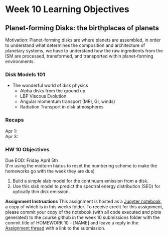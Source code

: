 # Week 10 Learning Objectives
## Planet-forming Disks: the birthplaces of planets
Motivation: Planet-forming disks are where planets are assembled, in order to understand what determines the composition and architecture of planetary systems, we have to understand how the raw ingredients from the ISM are processed, transformed, and transported within planet-forming environments. 

### Disk Models 101
- The wonderful world of disk physics
  - Alpha disks from the ground up
  - LBP Viscous Evolution
  - Angular momentum transport (MRI, GI, winds)
  - Radiation Transport in disk atmospheres
    
### Recaps
Apr 1:   
Apr 3:  

### HW 10 Objectives
Due EOD: Friday April 5th  
(I'm using the midterm hiatus to reset the numbering scheme to make the homeworks go with the week they are due)  

1. Build a simple slab model for the continuum emission from a disk.
2. Use this slab model to predict the spectral energy distribution (SED) for optically thin disk emission. 

**Assignment Instructions**
This assignment is hosted as a [Jupyter notebook](./HW10-[NAME].ipynb), a copy of which is in this weeks folder.
To receive credit for this assignment, please commit your copy of the notebook (with all code executed and plots generated) to the course github in the week 10 submissions folder with the commit title of HOMEWORK 10 - [NAME] and leave a reply in the [Assignment thread](https://github.com/akuznetsova/spf-2024/issues/18) with a link to the submission.
